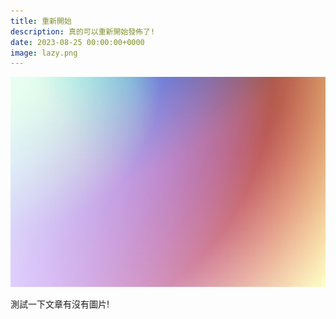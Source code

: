 ```yaml
---
title: 重新開始
description: 真的可以重新開始發佈了!
date: 2023-08-25 00:00:00+0000
image: lazy.png
---
```


![cover.jpg](cover.jpg)

測試一下文章有沒有圖片!